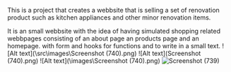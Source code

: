 This is a project that creates a webbsite that is selling a set of renovation product such as kitchen appliances and other minor renovation items.

It is an small webbsite with the idea of having simulated shopping related webbpages consisting of an about page an products page and an homepage. with form and hooks for functions and to write in a small text.
![Alt text](\src\images\Screenshot (740).png)
![Alt text](Screenshot (740).png)
![Alt text](\images\Screenshot (740).png)
![Screenshot (739)](https://github.com/svax18/react-1upg/assets/44838119/82a6eb20-df6d-4b7f-b9e9-20359a88a060)
